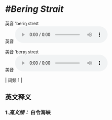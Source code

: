 # ***\#Bering Strait*** 
英音 'beriŋ streɪt  
英音
<audio src="./media/Bering Strait-B.aac" controls="controls"></audio>

美音 ˈberɪŋ streɪt  
美音
<audio src="./media/Bering Strait.aac" controls="controls"></audio>



| 词频 1 |  

英文释义
---
### 1.*高义频：* **白令海峡**  


